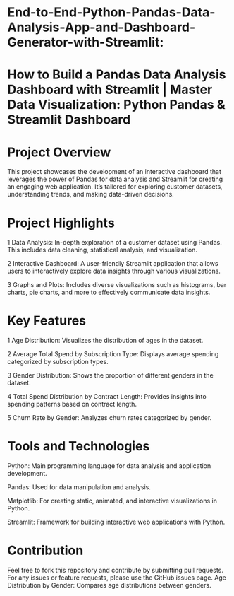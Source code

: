 # End-to-End-Python-Pandas-Data-Analysis-App-and-Dashboard-Generator-with-Streamlit:

# How to Build a Pandas Data Analysis Dashboard with Streamlit | Master Data Visualization: Python Pandas & Streamlit Dashboard

# Project Overview
This project showcases the development of an interactive dashboard that leverages the power of Pandas for data analysis and Streamlit for creating an engaging web application. It’s tailored for exploring customer datasets, understanding trends, and making data-driven decisions.

# Project Highlights
1 Data Analysis: In-depth exploration of a customer dataset using Pandas. This includes data cleaning, statistical analysis, and visualization.

2 Interactive Dashboard: A user-friendly Streamlit application that allows users to interactively explore data insights through various visualizations.

3 Graphs and Plots: Includes diverse visualizations such as histograms, bar charts, pie charts, and more to effectively communicate data insights.


# Key Features

1 Age Distribution: Visualizes the distribution of ages in the dataset.

2 Average Total Spend by Subscription Type: Displays average spending categorized by subscription types.

3 Gender Distribution: Shows the proportion of different genders in the dataset.

4 Total Spend Distribution by Contract Length: Provides insights into spending patterns based on contract length.

5 Churn Rate by Gender: Analyzes churn rates categorized by gender.




# Tools and Technologies

Python: Main programming language for data analysis and application development.

Pandas: Used for data manipulation and analysis.

Matplotlib: For creating static, animated, and interactive visualizations in Python.

Streamlit: Framework for building interactive web applications with Python.


# Contribution

Feel free to fork this repository and contribute by submitting pull requests. For any issues or feature requests, please use the GitHub issues page.
Age Distribution by Gender: Compares age distributions between genders.

